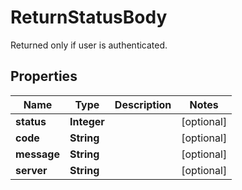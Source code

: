 

# ReturnStatusBody

Returned only if user is authenticated.

## Properties

| Name | Type | Description | Notes |
|------------ | ------------- | ------------- | -------------|
|**status** | **Integer** |  |  [optional] |
|**code** | **String** |  |  [optional] |
|**message** | **String** |  |  [optional] |
|**server** | **String** |  |  [optional] |




